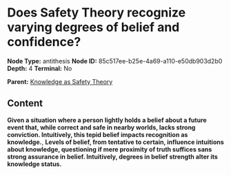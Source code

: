 # Does Safety Theory recognize varying degrees of belief and confidence?

**Node Type:** antithesis
**Node ID:** 85c517ee-b25e-4a69-a110-e50db903d2b0
**Depth:** 4
**Terminal:** No

**Parent:** [Knowledge as Safety Theory](knowledge-as-safety-theory-synthesis-c8c71029-2564-4cee-86e3-af699df3743f.md)

## Content

**Given a situation where a person lightly holds a belief about a future event that, while correct and safe in nearby worlds, lacks strong conviction. Intuitively, this tepid belief impacts recognition as knowledge.**, **Levels of belief, from tentative to certain, influence intuitions about knowledge, questioning if mere proximity of truth suffices sans strong assurance in belief. Intuitively, degrees in belief strength alter its knowledge status.**

